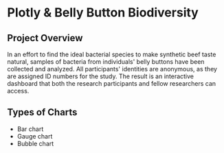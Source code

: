# Plotly & Belly Button Biodiversity

## Project Overview
In an effort to find the ideal bacterial species to make synthetic beef taste natural, samples of bacteria from individuals' belly buttons have been collected and analyzed.
All participants' identities are anonymous, as they are assigned ID numbers for the study. The result is an interactive dashboard that both the research participants and fellow researchers can access.

## Types of Charts
- Bar chart
- Gauge chart
- Bubble chart
